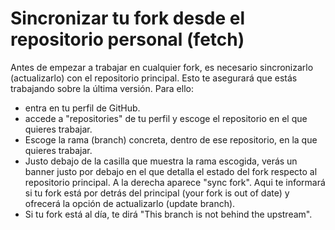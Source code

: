# Sincronizar tu fork desde el repositorio personal (fetch)

Antes de empezar a trabajar en cualquier fork, es necesario sincronizarlo (actualizarlo) con el repositorio principal. Esto te asegurará que estás trabajando sobre la última versión.
Para ello:
- entra en tu perfil de GitHub.
- accede a "repositories" de tu perfil y escoge el repositorio en el que quieres trabajar.
- Escoge la rama (branch) concreta, dentro de ese repositorio, en la que quieres trabajar.
- Justo debajo de la casilla que muestra la rama escogida, verás un banner justo por debajo en el que detalla el estado del fork respecto al repositorio principal. A la derecha aparece "sync fork". Aqui te informará si tu fork está por detrás del principal (your fork is out of date) y ofrecerá la opción de actualizarlo (update branch).
- Si tu fork está al día, te dirá  "This branch is not behind the upstream".
